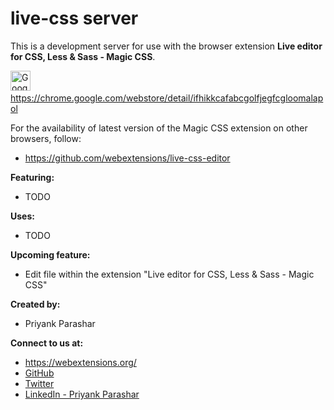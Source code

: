 # live-css server

This is a development server for use with the browser extension **Live editor for CSS, Less & Sass - Magic CSS**.  

<img width="32" alt="Google Chrome Logo" src="https://cdn.rawgit.com/webextensions/live-css-editor/master/extension/ui-images/logo-google-chrome.svg"> &nbsp; https://chrome.google.com/webstore/detail/ifhikkcafabcgolfjegfcgloomalapol  

For the availability of latest version of the Magic CSS extension on other browsers, follow:
* https://github.com/webextensions/live-css-editor

**Featuring:**
* TODO

**Uses:**
* TODO

**Upcoming feature:**
* Edit file within the extension "Live editor for CSS, Less & Sass - Magic CSS"

**Created by:**
* Priyank Parashar

**Connect to us at:**
* https://webextensions.org/
* [GitHub](https://github.com/webextensions/live-css-editor)
* [Twitter](https://twitter.com/webextensions)
* [LinkedIn - Priyank Parashar](https://linkedin.com/in/ParasharPriyank/)
